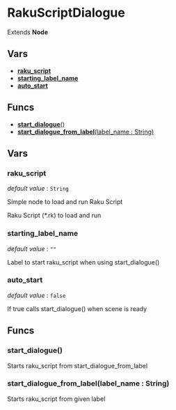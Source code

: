 # RakuScriptDialogue


Extends **Node**


## Vars
 - [**raku_script**](#raku_script)
 - [**starting_label_name**](#starting_label_name)
 - [**auto_start**](#auto_start)

## Funcs
 - [**start_dialogue**()](#start_dialogue)
 - [**start_dialogue_from_label**(label_name : String)](#start_dialogue_from_labellabel_name--string)

## Vars
### raku_script
*default value* : `String`

Simple node to load and run Raku Script

Raku Script (*.rk) to load and run

### starting_label_name
*default value* : `""`

Label to start raku_script when using start_dialogue()

### auto_start
*default value* : `false`

If true calls start_dialogue() when scene is ready


## Funcs
### start_dialogue()
Starts raku_script from start_dialogue_from_label 

### start_dialogue_from_label(label_name : String)
Starts raku_script from given label

